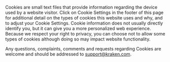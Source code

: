 Cookies are small text files that provide information regarding the device used by a website visitor. Click on Cookie Settings in the footer of this page for additional detail on the types of cookies this website uses and why, and to adjust your Cookie Settings. Cookie information does not usually directly identify you, but it can give you a more personalized web experience. Because we respect your right to privacy, you can choose not to allow some types of cookies although doing so may impact website functionality.

Any questions, complaints, comments and requests regarding Cookies are welcome and should be addressed to support@kraken.com.